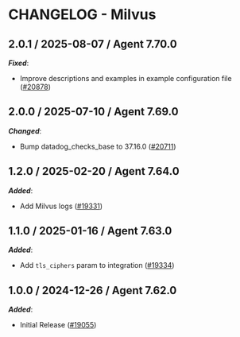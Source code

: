 # CHANGELOG - Milvus

<!-- towncrier release notes start -->

## 2.0.1 / 2025-08-07 / Agent 7.70.0

***Fixed***:

* Improve descriptions and examples in example configuration file ([#20878](https://github.com/DataDog/integrations-core/pull/20878))

## 2.0.0 / 2025-07-10 / Agent 7.69.0

***Changed***:

* Bump datadog_checks_base to 37.16.0 ([#20711](https://github.com/DataDog/integrations-core/pull/20711))

## 1.2.0 / 2025-02-20 / Agent 7.64.0

***Added***:

* Add Milvus logs ([#19331](https://github.com/DataDog/integrations-core/pull/19331))

## 1.1.0 / 2025-01-16 / Agent 7.63.0

***Added***:

* Add `tls_ciphers` param to integration ([#19334](https://github.com/DataDog/integrations-core/pull/19334))

## 1.0.0 / 2024-12-26 / Agent 7.62.0

***Added***:

* Initial Release ([#19055](https://github.com/DataDog/integrations-core/pull/19055))
